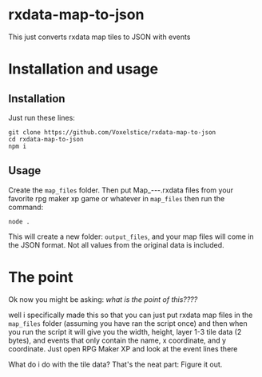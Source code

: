 # rxdata-map-to-json
This just converts rxdata map tiles to JSON with events

# Installation and usage

## Installation
Just run these lines:
```
git clone https://github.com/Voxelstice/rxdata-map-to-json
cd rxdata-map-to-json
npm i
```

## Usage
Create the ``map_files`` folder. Then put Map_---.rxdata files from your favorite rpg maker xp game or whatever in ``map_files`` then run the command:
```
node .
```
This will create a new folder: ``output_files``, and your map files will come in the JSON format. Not all values from the original data is included.

# The point
Ok now you might be asking: *what is the point of this????*

well i specifically made this so that you can just put rxdata map files in the ``map_files`` folder (assuming you have ran the script once) and then when you run the script it will give you the width, height, layer 1-3 tile data (2 bytes), and events that only contain the name, x coordinate, and y coordinate. Just open RPG Maker XP and look at the event lines there

What do i do with the tile data? That's the neat part: Figure it out.
